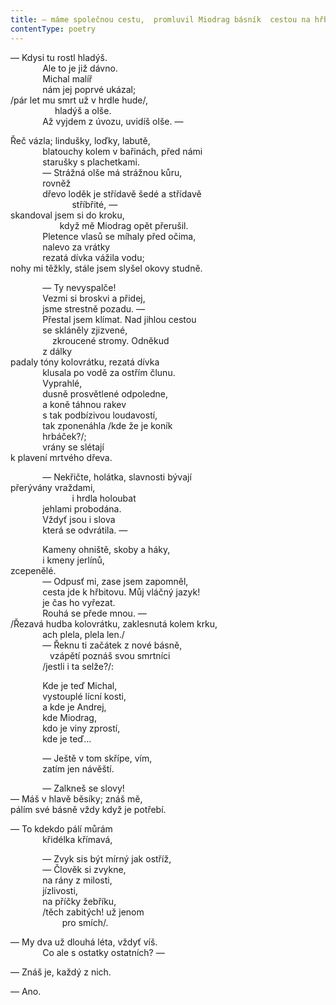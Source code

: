 ```yaml
---
title: — máme společnou cestu,  promluvil Miodrag básník  cestou na hřbitov
contentType: poetry
---
```


<section>

— Kdysi tu rostl hladýš.  
             Ale to je již dávno.  
             Michal malíř  
             nám jej poprvé ukázal;  
/pár let mu smrt už v hrdle hude/,  
                  hladýš a olše.  
             Až vyjdem z úvozu, uvidíš olše. —

Řeč vázla; lindušky, loďky, labutě,  
             blatouchy kolem v bařinách, před námi  
             starušky s plachetkami.  
             — Strážná olše má strážnou kůru,  
             rovněž  
             dřevo loděk je střídavě šedé a střídavě  
                         stříbřité, —  
skandoval jsem si do kroku,  
                    když mě Miodrag opět přerušil.  
             Pletence vlasů se míhaly před očima,  
             nalevo za vrátky  
             rezatá dívka vážila vodu;  
nohy mi těžkly, stále jsem slyšel okovy studně.

             — Ty nevyspalče!  
             Vezmi si broskvi a přidej,  
             jsme strestně pozadu. —  
             Přestal jsem klímat. Nad jihlou cestou  
             se skláněly zjizvené,  
                 zkroucené stromy. Odněkud  
             z dálky  
padaly tóny kolovrátku, rezatá dívka  
             klusala po vodě za ostřím člunu.  
             Vyprahlé,  
             dusně prosvětlené odpoledne,  
             a koně táhnou rakev  
             s tak podbízivou loudavostí,  
             tak zponenáhla /kde že je koník  
             hrbáček?/;  
             vrány se slétají  
k plavení mrtvého dřeva.

             — Nekřičte, holátka, slavnosti bývají  
přerývány vraždami,  
                         i hrdla holoubat  
             jehlami probodána.  
             Vždyť jsou i slova  
             která se odvrátila. —

             Kameny ohniště, skoby a háky,  
             i kmeny jerlínů,  
zcepenělé.  
             — Odpusť mi, zase jsem zapomněl,  
             cesta jde k hřbitovu. Můj vláčný jazyk!  
             je čas ho vyřezat.  
             Rouhá se přede mnou. —  
/Řezavá hudba kolovrátku, zaklesnutá kolem krku,  
             ach plela, plela len./  
             — Řeknu ti začátek z nové básně,  
                vzápětí poznáš svou smrtníci  
             /jestli i ta selže?/:

             Kde je teď Michal,  
             vystouplé lícní kosti,  
             a kde je Andrej,  
             kde Miodrag,  
             kdo je viny zprostí,  
             kde je teď…

             — Ještě v tom skřípe, vím,  
             zatím jen návěští.

             — Zalkneš se slovy!  
— Máš v hlavě běsíky; znáš mě,  
pálím své básně vždy když je potřebí.

— To kdekdo pálí můrám  
             křidélka křímavá,

             — Zvyk sis být mírný jak ostříž,  
             — Člověk si zvykne,  
             na rány z milosti,  
             jízlivosti,  
             na příčky žebříku,  
             /těch zabitých! už jenom  
                     pro smích/.

— My dva už dlouhá léta, vždyť víš.  
             Co ale s ostatky ostatních? —

— Znáš je, každý z nich.

— Ano.

</section>
